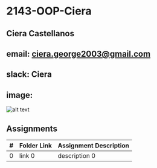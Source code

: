 # 2143-OOP-Ciera
## Ciera Castellanos
## email: ciera.george2003@gmail.com
## slack: Ciera
## image:
![alt text](https://github.com/ciera-22/2143-OOP-Ciera/blob/20241012_171034.jpg?raw=true)
## Assignments

|  #  | Folder Link | Assignment Description |
| :-: | ----------- | ---------------------- |
|  0  | link 0      | description 0          |
